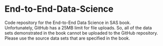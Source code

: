 # End-to-End-Data-Science
Code repository for the End-to-End Data Science in SAS book.  
Unfortunately, GitHub has a 25MB limit for file uploads.  So, all of the data sets demonstrated in the book cannot be uploaded to the GitHub repository.  Please use the source data sets that are specified in the book.
